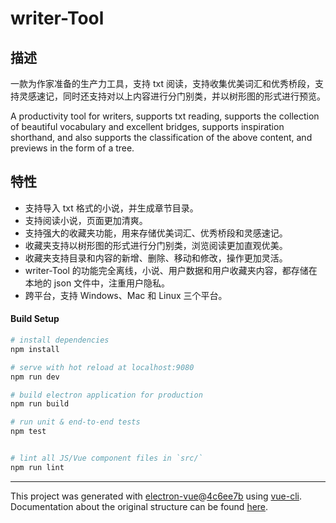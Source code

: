 # writer-Tool

## 描述

一款为作家准备的生产力工具，支持 txt 阅读，支持收集优美词汇和优秀桥段，支持灵感速记，同时还支持对以上内容进行分门别类，并以树形图的形式进行预览。

A productivity tool for writers, supports txt reading, supports the collection of beautiful vocabulary and excellent bridges, supports inspiration shorthand, and also supports the classification of the above content, and previews in the form of a tree.

## 特性

- 支持导入 txt 格式的小说，并生成章节目录。
- 支持阅读小说，页面更加清爽。
- 支持强大的收藏夹功能，用来存储优美词汇、优秀桥段和灵感速记。
- 收藏夹支持以树形图的形式进行分门别类，浏览阅读更加直观优美。
- 收藏夹支持目录和内容的新增、删除、移动和修改，操作更加灵活。
- writer-Tool 的功能完全离线，小说、用户数据和用户收藏夹内容，都存储在本地的 json 文件中，注重用户隐私。
- 跨平台，支持 Windows、Mac 和 Linux 三个平台。

#### Build Setup

```bash
# install dependencies
npm install

# serve with hot reload at localhost:9080
npm run dev

# build electron application for production
npm run build

# run unit & end-to-end tests
npm test


# lint all JS/Vue component files in `src/`
npm run lint
```

---

This project was generated with [electron-vue](https://github.com/SimulatedGREG/electron-vue)@[4c6ee7b](https://github.com/SimulatedGREG/electron-vue/tree/4c6ee7bf4f9b4aa647a22ec1c1ca29c2e59c3645) using [vue-cli](https://github.com/vuejs/vue-cli). Documentation about the original structure can be found [here](https://simulatedgreg.gitbooks.io/electron-vue/content/index.html).
